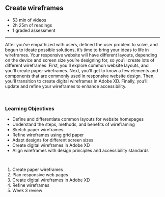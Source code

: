 ## Create wireframes

- 53 min of videos
- 2h 25m of readings
- 1 graded assessment

<hr>

After you’ve empathized with users, defined the user problem to solve, and begun to ideate possible solutions, it’s time to bring your ideas to life in wireframes. Your responsive website will have different layouts, depending on the device and screen size you’re designing for, so you'll create lots of different wireframes. First, you'll explore common website layouts, and you'll create paper wireframes. Next, you'll get to know a few elements and components that are commonly used in responsive website design. Then, you'll transition to create digital wireframes in Adobe XD. Finally, you’ll update and refine your wireframes to enhance accessibility.

<br>

### Learning Objectives

- Define and differentiate common layouts for website homepages
- Understand the steps, methods, and benefits of wireframing
- Sketch paper wireframes
- Refine wireframes using grid paper
- Adapt designs for different screen sizes
- Create digital wireframes in Adobe XD
- Align wireframes with design principles and accessibility standards

<br>

1. Create paper wireframes
2. Plan responsive web pages
3. Create digital wireframes in Adobe XD
4. Refine wireframes
5. Week 3 review
